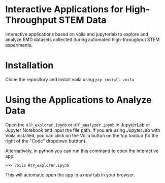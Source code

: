 # Interactive Applications for High-Throughput STEM Data

Interactive applications based on voila and jupyterlab to explore and analyze EMD datasets collected 
during automated high-throughput STEM experiments.

# Installation

Clone the repository and install voila using
``pip install voila``

# Using the Applications to Analyze Data

Open the ``HTP_explorer.ipynb`` or ``HTP_analyzer.ipynb`` in JupyterLab or Jupyter Notebook and input the file path. 
If you are using JupyterLab with Voila installed, you can click on the Voila button on the top toolbar 
(to the right of the "Code" dropdown buttton).

Alternatively, in python you can run this command to open the interactive app:

``>>> voila HTP_explorer.ipynb``

This will automatic open the app in a new tab in your browser.
